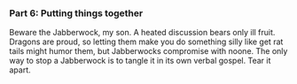 
### Part 6: Putting things together


Beware the Jabberwock, my son. A heated discussion bears only ill fruit. Dragons are proud, so letting them make you do something silly like get rat tails might humor them, but Jabberwocks compromise with noone. The only way to stop a Jabberwock is to tangle it in its own verbal gospel. Tear it apart.
